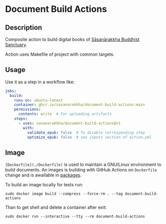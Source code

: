 # Document Build Actions

## Description

Composite action to build digital books of [Sāsanārakkha Buddhist Sanctuary](https://github.com/orgs/sasanarakkha).

Action uses Makefile of project with common targets.


## Usage

Use it as a step in a workflow like:

```yaml
jobs:
  build:
    runs-on: ubuntu-latest
    container: ghcr.io/sasanarakkha/document-build-actions:main
    permissions:
      contents: write  # For uploading artifacts
    steps:
      - uses: sasanarakkha/document-build-actions@v1
        with:
          validate_epub: false  # To disable corresponding step
          optimize_epub: false  # see inputs section of action.yml
```

## Image

`[Dockerfile](./Dockerfile)` is used to maintain a GNU/Linux environment to build
documents. An images is building with GitHub Actions on `Dockerfile` change and is awailable in 
[packages](https://github.com/sasanarakkha/document-build-actions/pkgs/container/document-build-actions).

To build an image locally for tests run:

```shell
sudo docker image build --compress --force-rm . --tag document-build-actions
```

Than to get shell and delete a container after exit:

```shell
sudo docker run --interactive --tty --rm document-build-actions
```
